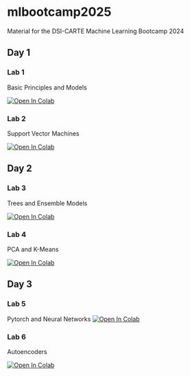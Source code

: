 # mlbootcamp2025
Material for the DSI-CARTE Machine Learning Bootcamp 2024


## Day 1

### Lab 1

Basic Principles and Models 

[![Open In Colab](https://colab.research.google.com/assets/colab-badge.svg)](https://colab.research.google.com/github/eldanc/mlbootcamp2025/blob/main/lab_1_1_basics.ipynb)

### Lab 2

Support Vector Machines

[![Open In Colab](https://colab.research.google.com/assets/colab-badge.svg)](https://colab.research.google.com/github/eldanc/mlbootcamp2025/blob/main/lab_1_2_svms.ipynb)

## Day 2

### Lab 3

Trees and Ensemble Models

[![Open In Colab](https://colab.research.google.com/assets/colab-badge.svg)](https://colab.research.google.com/github/eldanc/mlbootcamp2025/blob/main/lab_2_1_trees.ipynb)


### Lab 4

PCA and K-Means 

[![Open In Colab](https://colab.research.google.com/assets/colab-badge.svg)](https://colab.research.google.com/github/eldanc/mlbootcamp2025/blob/main/lab_2_2_pca.ipynb)

## Day 3

### Lab 5

Pytorch and Neural Networks 
[![Open In Colab](https://colab.research.google.com/assets/colab-badge.svg)](https://colab.research.google.com/github/eldanc/mlbootcamp2025/blob/main/lab_2_1_neuralnets.ipynb)


### Lab 6

Autoencoders

[![Open In Colab](https://colab.research.google.com/assets/colab-badge.svg)](https://colab.research.google.com/github/eldanc/mlbootcamp2025/blob/main/lab_2_2_autoencoders.ipynb)
